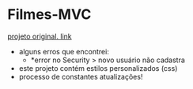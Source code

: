 # Filmes-MVC

[projeto original. link](https://github.com/taniro/MovieDatabase/)

- alguns erros que encontrei: 
     - *error no Security > novo usuário não cadastra
- este projeto contém estilos personalizados (css)
- processo de constantes atualizações!
